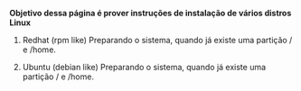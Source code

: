 **Objetivo dessa página é prover instruções de instalação de vários distros Linux**
1. Redhat (rpm like)
  Preparando o sistema, quando já existe uma partição / e /home.
   
3. Ubuntu (debian like)
  Preparando o sistema, quando já existe uma partição / e /home.

   


